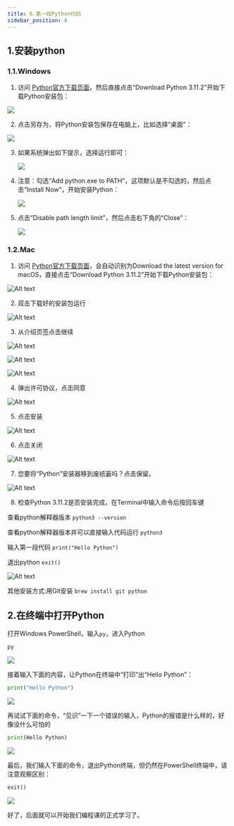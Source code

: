 ```yaml
---
title: 6.第一段Python代码
sidebar_position: 6
---
```


## 1.安装python

### 1.1.Windows

1. 访问 [Python官方下载页面](https://www.python.org/downloads/)，然后直接点击“Download Python 3.11.2”开始下载Python安装包：

![](p0-6-python.assets/image-20230222195705541.png)

2. 点击另存为，将Python安装包保存在电脑上，比如选择“桌面”：

![](p0-6-python.assets/image-20230222195857243.png)

3. 如果系统弹出如下提示，选择运行即可：

   ![](p0-6-python.assets/image-20230222200252815.png)


4. 注意：勾选“Add python.exe to PATH”，这项默认是不勾选的，然后点击“Install Now”，开始安装Python：

   ![](p0-6-python.assets/image-20230222200409378.png)

5. 点击“Disable path length limit”，然后点击右下角的“Close”：

   ![](p0-6-python.assets/image-20230222200550262.png)

### 1.2.Mac

1. 访问 [Python官方下载页面](https://www.python.org/downloads/)，会自动识别为Download the latest version for macOS，直接点击“Download Python 3.11.2”开始下载Python安装包：

![Alt text](p0-6-python.assets/MacPython00001.jpg)

2. 双击下载好的安装包运行

![Alt text](p0-6-python.assets/MacPython00002.jpg)

3. 从介绍页签点击继续

![Alt text](p0-6-python.assets/MacPython00003.jpg)

![Alt text](p0-6-python.assets/MacPython00004.jpg)

![Alt text](p0-6-python.assets/MacPython00005.jpg)

4. 弹出许可协议，点击同意

![Alt text](p0-6-python.assets/MacPython00006.jpg)

5. 点击安装

![Alt text](p0-6-python.assets/MacPython00007.jpg)

6. 点击关闭

![Alt text](p0-6-python.assets/MacPython00009.jpg)

7. 您要将“Python”安装器移到废纸篓吗？点击保留。

![Alt text](p0-6-python.assets/MacPython00010.jpg)

8. 检查Python 3.11.2是否安装完成，在Terminal中输入命令后按回车键

  查看python解释器版本
  `python3 --version`

  查看python解释器版本并可以直接输入代码运行
  `python3`

  输入第一段代码
  `print("Hello Python")`

  退出python
  `exit()`

![Alt text](p0-6-python.assets/MacPython00011.jpg)

其他安装方式:用Git安装
`brew install git python`



## 2.在终端中打开Python

打开Windows PowerShell，输入`py`，进入Python

```powershell
py
```

![](p0-6-python.assets/image-20230222200829479.png)

接着输入下面的内容，让Python在终端中“打印”出“Hello Python”：

``` python
print("Hello Python")
```

![](p0-6-python.assets/image-20230222201018915.png)

再试试下面的命令，“见识”一下一个错误的输入，Python的报错是什么样的，好像没什么可怕的

```python
print(Hello Python)
```

![](p0-6-python.assets/image-20230222201127859.png)

最后，我们输入下面的命令，退出Python终端，但仍然在PowerShell终端中，请注意观察区别：

```python
exit()
```

![](p0-6-python.assets/image-20230222201251544.png)

好了，后面就可以开始我们编程课的正式学习了。